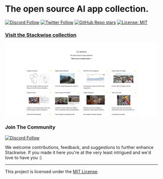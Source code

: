 # The open source AI app collection.

[![Discord Follow](https://dcbadge.vercel.app/api/server/KfUxa8h3s6?style=flat)](https://discord.gg/KfUxa8h3s6)
[![Twitter Follow](https://img.shields.io/twitter/follow/stackwiseai?style=social)](https://twitter.com/stackwiseai)
[![GitHub Repo stars](https://img.shields.io/github/stars/stackwiseai/stackwise?style=social)](https://github.com/stackwiseai/stackwise/stargazers)
[![License: MIT](https://img.shields.io/badge/License-MIT-yellow.svg)](https://opensource.org/licenses/MIT)

### [Visit the Stackwise collection](https://stackwise.ai/stacks)

![Stackwise stacks collections](public/stacks_homepage.png)

### Join The Community

[![Discord Follow](https://dcbadge.vercel.app/api/server/KfUxa8h3s6?style=flat)](https://discord.gg/KfUxa8h3s6)

We welcome contributions, feedback, and suggestions to further enhance Stackwise. If you made it here you're at the very least intrigued and we'd love to have you :)

---

This project is licensed under the [MIT License](LICENSE).
